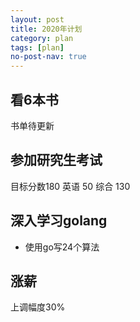 ```yaml
---
layout: post
title: 2020年计划
category: plan
tags: [plan]
no-post-nav: true
---
```


## 看6本书 
书单待更新

## 参加研究生考试
目标分数180 英语 50 综合 130

## 深入学习golang 
- 使用go写24个算法

## 涨薪
上调幅度30%
